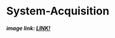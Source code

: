 # System-Acquisition

##### image link: [LINK!]([https://www.dropbox.com/s/bt7orp85d1hpxxd/Project.E01?dl=0])
